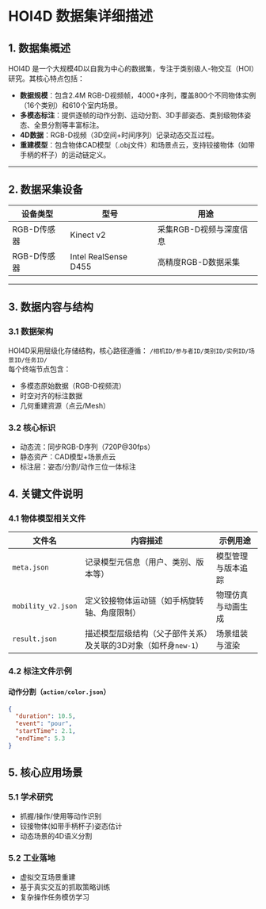 # HOI4D 数据集详细描述

## 1. 数据集概述

HOI4D 是一个大规模4D以自我为中心的数据集，专注于类别级人-物交互（HOI）研究。其核心特点包括：

- **数据规模**：包含2.4M RGB-D视频帧，4000+序列，覆盖800个不同物体实例（16个类别）和610个室内场景。
- **多模态标注**：提供逐帧的动作分割、运动分割、3D手部姿态、类别级物体姿态、全景分割等丰富标注。
- **4D数据**：RGB-D视频（3D空间+时间序列）记录动态交互过程。
- **重建模型**：包含物体CAD模型（.obj文件）和场景点云，支持铰接物体（如带手柄的杯子）的运动链定义。

---

## 2. 数据采集设备

| 设备类型               | 型号                     | 用途                     |
|------------------------|--------------------------|--------------------------|
| RGB-D传感器            | Kinect v2                | 采集RGB-D视频与深度信息  |
| RGB-D传感器            | Intel RealSense D455     | 高精度RGB-D数据采集      |

---

## 3. 数据内容与结构

### 3.1 数据架构
HOI4D采用层级化存储结构，核心路径遵循：
`/相机ID/参与者ID/类别ID/实例ID/场景ID/任务ID/`  
每个终端节点包含：
- 多模态原始数据（RGB-D视频流）
- 时空对齐的标注数据
- 几何重建资源（点云/Mesh）

### 3.2 核心标识

- 动态流：同步RGB-D序列（720P@30fps）
- 静态资产：CAD模型+场景点云
- 标注层：姿态/分割/动作三位一体标注


## 4. 关键文件说明

### 4.1 物体模型相关文件

| 文件名            | 内容描述                                                                 | 示例用途                     |
|-------------------|--------------------------------------------------------------------------|------------------------------|
| `meta.json`       | 记录模型元信息（用户、类别、版本等）                                     | 模型管理与版本追踪           |
| `mobility_v2.json`| 定义铰接物体运动链（如手柄旋转轴、角度限制）                             | 物理仿真与动画生成           |
| `result.json`     | 描述模型层级结构（父子部件关系）及关联的3D对象（如杯身`new-1`）          | 场景组装与渲染               |

### 4.2 标注文件示例

#### 动作分割（`action/color.json`）
```json
{
  "duration": 10.5,
  "event": "pour",
  "startTime": 2.1,
  "endTime": 5.3
}
```
## 5. 核心应用场景

### 5.1 学术研究

  - 抓握/操作/使用等动作识别
  - 铰接物体(如带手柄杯子)姿态估计
  - 动态场景的4D语义分割

### 5.2 工业落地
  - 虚拟交互场景重建
  - 基于真实交互的抓取策略训练
  - 复杂操作任务模仿学习
